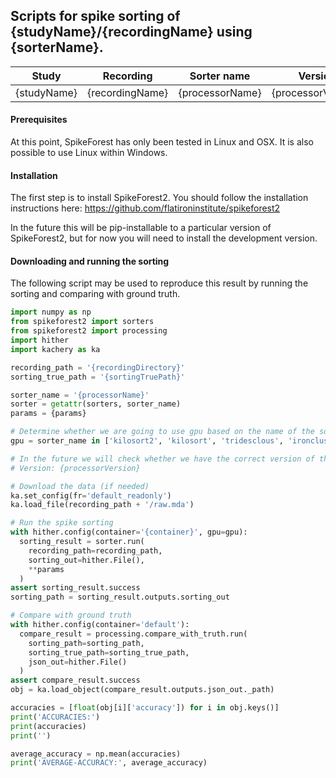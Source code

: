 ## Scripts for spike sorting of {studyName}/{recordingName} using {sorterName}.

| Study | Recording | Sorter name | Version | Container |
| ----------- | ------- | --------- | --------- | --------- |
| {studyName} | {recordingName} | {processorName}  | {processorVersion} | {container} |

#### Prerequisites

At this point, SpikeForest has only been tested in Linux and OSX. It is also
possible to use Linux within Windows.

#### Installation

The first step is to install SpikeForest2. You should follow the installation
instructions here: https://github.com/flatironinstitute/spikeforest2

In the future this will be pip-installable to a particular version of SpikeForest2,
but for now you will need to install the development version.

#### Downloading and running the sorting

The following script may be used to reproduce this result by running the sorting
and comparing with ground truth.

```python
import numpy as np
from spikeforest2 import sorters
from spikeforest2 import processing
import hither
import kachery as ka

recording_path = '{recordingDirectory}'
sorting_true_path = '{sortingTruePath}'

sorter_name = '{processorName}'
sorter = getattr(sorters, sorter_name)
params = {params}

# Determine whether we are going to use gpu based on the name of the sorter
gpu = sorter_name in ['kilosort2', 'kilosort', 'tridesclous', 'ironclust']

# In the future we will check whether we have the correct version of the wrapper here
# Version: {processorVersion}

# Download the data (if needed)
ka.set_config(fr='default_readonly')
ka.load_file(recording_path + '/raw.mda')

# Run the spike sorting
with hither.config(container='{container}', gpu=gpu):
  sorting_result = sorter.run(
    recording_path=recording_path,
    sorting_out=hither.File(),
    **params
  )
assert sorting_result.success
sorting_path = sorting_result.outputs.sorting_out

# Compare with ground truth
with hither.config(container='default'):
  compare_result = processing.compare_with_truth.run(
    sorting_path=sorting_path,
    sorting_true_path=sorting_true_path,
    json_out=hither.File()
  )
assert compare_result.success
obj = ka.load_object(compare_result.outputs.json_out._path)

accuracies = [float(obj[i]['accuracy']) for i in obj.keys()]
print('ACCURACIES:')
print(accuracies)
print('')

average_accuracy = np.mean(accuracies)
print('AVERAGE-ACCURACY:', average_accuracy)
```